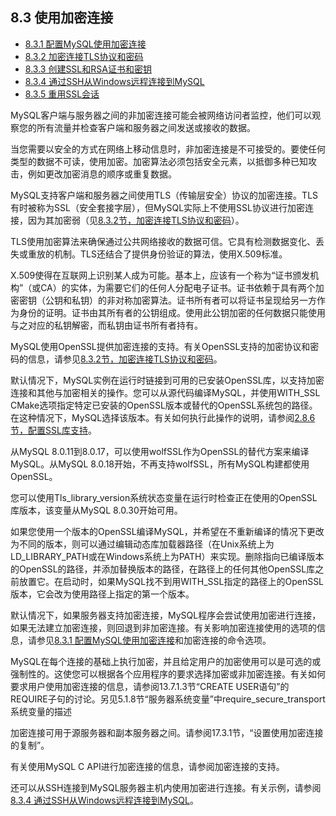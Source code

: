 ## 8.3 使用加密连接

- [8.3.1 配置MySQL使用加密连接](./08.03.01.配置MySQL使用加密连接.md)
- [8.3.2 加密连接TLS协议和密码](./08.03.02.加密连接TLS协议和密码.md)
- [8.3.3 创建SSL和RSA证书和密钥](./08.03.03.创建SSL和RSA证书和密钥/08.03.03.00.创建SSL和RSA证书和密钥.md)
- [8.3.4 通过SSH从Windows远程连接到MySQL](./08.03.04.通过SSH从Windows远程连接到MySQL.md)
- [8.3.5 重用SSL会话](./08.03.05.重用SSL会话.md)

MySQL客户端与服务器之间的非加密连接可能会被网络访问者监控，他们可以观察您的所有流量并检查客户端和服务器之间发送或接收的数据。

当您需要以安全的方式在网络上移动信息时，非加密连接是不可接受的。要使任何类型的数据不可读，使用加密。加密算法必须包括安全元素，以抵御多种已知攻击，例如更改加密消息的顺序或重复数据。

MySQL支持客户端和服务器之间使用TLS（传输层安全）协议的加密连接。TLS有时被称为SSL（安全套接字层），但MySQL实际上不使用SSL协议进行加密连接，因为其加密弱（见[8.3.2节，加密连接TLS协议和密码](./08.03.02.加密连接TLS协议和密码.md)）。

TLS使用加密算法来确保通过公共网络接收的数据可信。它具有检测数据变化、丢失或重放的机制。TLS还结合了提供身份验证的算法，使用X.509标准。

X.509使得在互联网上识别某人成为可能。基本上，应该有一个称为“证书颁发机构”（或CA）的实体，为需要它们的任何人分配电子证书。证书依赖于具有两个加密密钥（公钥和私钥）的非对称加密算法。证书所有者可以将证书呈现给另一方作为身份的证明。证书由其所有者的公钥组成。使用此公钥加密的任何数据只能使用与之对应的私钥解密，而私钥由证书所有者持有。

MySQL使用OpenSSL提供加密连接的支持。有关OpenSSL支持的加密协议和密码的信息，请参见[8.3.2节，加密连接TLS协议和密码](./08.03.02.加密连接TLS协议和密码.md)。

默认情况下，MySQL实例在运行时链接到可用的已安装OpenSSL库，以支持加密连接和其他与加密相关的操作。您可以从源代码编译MySQL，并使用WITH_SSL CMake选项指定特定已安装的OpenSSL版本或替代的OpenSSL系统包的路径。在这种情况下，MySQL选择该版本。有关如何执行此操作的说明，请参阅[2.8.6节，配置SSL库支持](../02.安装和升级MySQL/02.08.从源代码安装MySQL/02.08.06.配置SSL库支持.md)。

从MySQL 8.0.11到8.0.17，可以使用wolfSSL作为OpenSSL的替代方案来编译MySQL。从MySQL 8.0.18开始，不再支持wolfSSL，所有MySQL构建都使用OpenSSL。

您可以使用Tls_library_version系统状态变量在运行时检查正在使用的OpenSSL库版本，该变量从MySQL 8.0.30开始可用。

如果您使用一个版本的OpenSSL编译MySQL，并希望在不重新编译的情况下更改为不同的版本，则可以通过编辑动态库加载器路径（在Unix系统上为LD_LIBRARY_PATH或在Windows系统上为PATH）来实现。删除指向已编译版本的OpenSSL的路径，并添加替换版本的路径，在路径上的任何其他OpenSSL库之前放置它。在启动时，如果MySQL找不到用WITH_SSL指定的路径上的OpenSSL版本，它会改为使用路径上指定的第一个版本。

默认情况下，如果服务器支持加密连接，MySQL程序会尝试使用加密进行连接，如果无法建立加密连接，则回退到非加密连接。有关影响加密连接使用的选项的信息，请参见[8.3.1 配置MySQL使用加密连接](./08.03.01.配置MySQL使用加密连接.md)和加密连接的命令选项。

MySQL在每个连接的基础上执行加密，并且给定用户的加密使用可以是可选的或强制性的。这使您可以根据各个应用程序的要求选择加密或非加密连接。有关如何要求用户使用加密连接的信息，请参阅13.7.1.3节“CREATE USER语句”的REQUIRE子句的讨论。另见5.1.8节“服务器系统变量”中require_secure_transport系统变量的描述

加密连接可用于源服务器和副本服务器之间。请参阅17.3.1节，“设置使用加密连接的复制”。

有关使用MySQL C API进行加密连接的信息，请参阅加密连接的支持。

还可以从SSH连接到MySQL服务器主机内使用加密进行连接。有关示例，请参阅[8.3.4 通过SSH从Windows远程连接到MySQL](./08.03.04.通过SSH从Windows远程连接到MySQL.md)。